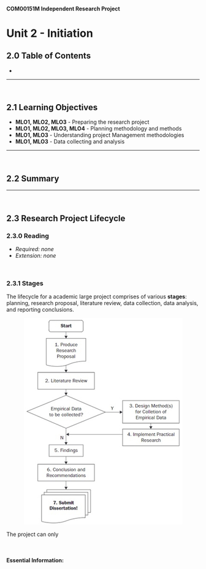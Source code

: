#### COM00151M Independent Research Project
# **Unit 2 - Initiation**

## **2.0 Table of Contents**

- 

---
&emsp;
## **2.1 Learning Objectives**

* **MLO1, MLO2, MLO3** - Preparing the research project
* **MLO1, MLO2, MLO3, MLO4** - Planning methodology and methods
* **MLO1, MLO3** - Understanding project Management methodologies
* **MLO1, MLO3** - Data collecting and analysis

---
&emsp;
## **2.2 Summary**






---
&emsp;
## **2.3 Research Project Lifecycle**

### **2.3.0 Reading**
* *Required: none*
* *Extension: none*

&emsp;
### **2.3.1 Stages**

The lifecycle for a academic large project comprises of various **stages**: planning, research proposal, literature review, data collection, data analysis, and reporting conclusions.
<p align="center">
  <img src="img/02/0201projectflow.jpg" alt="Project flow">
</p>

The project can only 

&emsp;
#### **Essential Information:**

